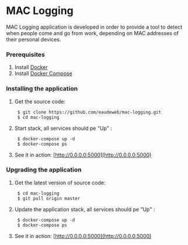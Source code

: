 # MAC Logging

MAC Logging application is developed in order to provide a tool to detect when
people come and go from work, depending on MAC addresses of their personal
devices.  

### Prerequisites

1. Install [Docker](https://docs.docker.com/engine/installation/)
2. Install [Docker Compose](https://docs.docker.com/compose/install/)

### Installing the application

1. Get the source code:

        $ git clone https://github.com/eaudeweb/mac-logging.git
        $ cd mac-logging
	
2. Start stack, all services should pe "Up" :
    
        $ docker-compose up -d
        $ docker-compose ps
    
3. See it in action:
	[http://0.0.0.0:5000](http://0.0.0.0:5000)
		

### Upgrading the application
    
1. Get the latest version of source code:

        $ cd mac-logging
        $ git pull origin master   
    
2. Update the application stack, all services should pe "Up" :

        $ docker-compose up -d
        $ docker-compose ps

3. See it in action:
	[http://0.0.0.0:5000](http://0.0.0.0:5000)